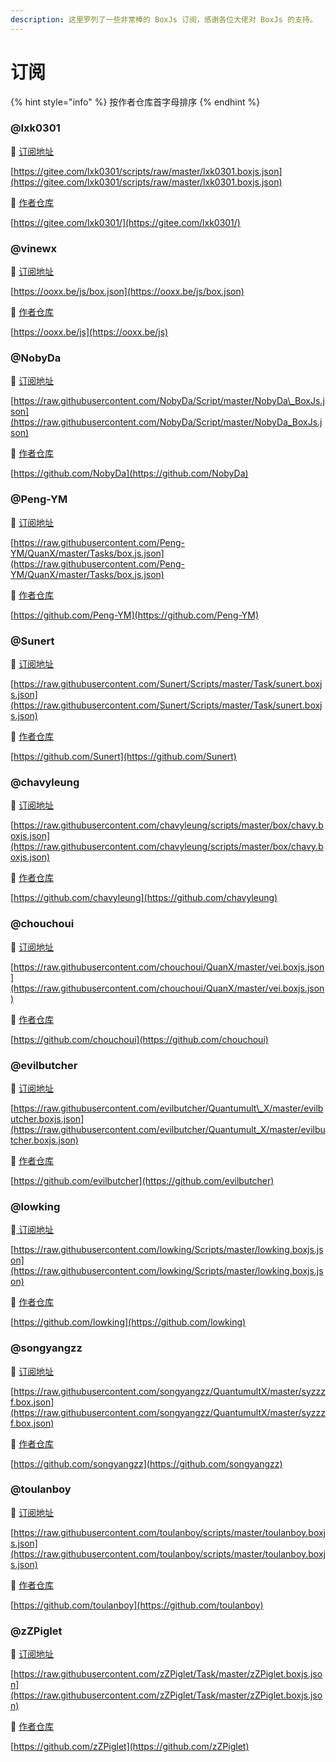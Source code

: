 ```yaml
---
description: 这里罗列了一些非常棒的 BoxJs 订阅，感谢各位大佬对 BoxJs 的支持。
---
```


# 订阅

{% hint style="info" %}
按作者仓库首字母排序
{% endhint %}

### @lxk0301

📝 [订阅地址](https://gitee.com/lxk0301/scripts/raw/master/lxk0301.boxjs.json)

[https://gitee.com/lxk0301/scripts/raw/master/lxk0301.boxjs.json](https://gitee.com/lxk0301/scripts/raw/master/lxk0301.boxjs.json)

📒 [作者仓库](https://gitee.com/lxk0301/)

[https://gitee.com/lxk0301/](https://gitee.com/lxk0301/)

### @vinewx

📝 [订阅地址](https://ooxx.be/js/box.json)

[https://ooxx.be/js/box.json](https://ooxx.be/js/box.json)

📒 [作者仓库](https://ooxx.be/js)

[https://ooxx.be/js](https://ooxx.be/js)

### @NobyDa

📝 [订阅地址](https://raw.githubusercontent.com/NobyDa/Script/master/NobyDa_BoxJs.json)

[https://raw.githubusercontent.com/NobyDa/Script/master/NobyDa\_BoxJs.json](https://raw.githubusercontent.com/NobyDa/Script/master/NobyDa_BoxJs.json)

📒 [作者仓库](https://github.com/NobyDa)

[https://github.com/NobyDa](https://github.com/NobyDa)

### @Peng-YM

📝 [订阅地址](https://raw.githubusercontent.com/Peng-YM/QuanX/master/Tasks/box.js.json)

[https://raw.githubusercontent.com/Peng-YM/QuanX/master/Tasks/box.js.json](https://raw.githubusercontent.com/Peng-YM/QuanX/master/Tasks/box.js.json)

📒 [作者仓库](https://github.com/Peng-YM)

[https://github.com/Peng-YM](https://github.com/Peng-YM)

### @Sunert

📝 [订阅地址](https://raw.githubusercontent.com/Sunert/Scripts/master/Task/sunert.boxjs.json)

[https://raw.githubusercontent.com/Sunert/Scripts/master/Task/sunert.boxjs.json](https://raw.githubusercontent.com/Sunert/Scripts/master/Task/sunert.boxjs.json)

📒 [作者仓库](https://github.com/Sunert)

[https://github.com/Sunert](https://github.com/Sunert)

### @chavyleung

📝 [订阅地址](https://raw.githubusercontent.com/chavyleung/scripts/master/box/chavy.boxjs.json)

[https://raw.githubusercontent.com/chavyleung/scripts/master/box/chavy.boxjs.json](https://raw.githubusercontent.com/chavyleung/scripts/master/box/chavy.boxjs.json)

📒 [作者仓库](https://github.com/chavyleung)

[https://github.com/chavyleung](https://github.com/chavyleung)

### @chouchoui

📝 [订阅地址](https://raw.githubusercontent.com/chouchoui/QuanX/master/vei.boxjs.json)

[https://raw.githubusercontent.com/chouchoui/QuanX/master/vei.boxjs.json](https://raw.githubusercontent.com/chouchoui/QuanX/master/vei.boxjs.json)

📒 [作者仓库](https://github.com/chouchoui)

[https://github.com/chouchoui](https://github.com/chouchoui)

### @evilbutcher

📝 [订阅地址](https://raw.githubusercontent.com/evilbutcher/Quantumult_X/master/evilbutcher.boxjs.json)

[https://raw.githubusercontent.com/evilbutcher/Quantumult\_X/master/evilbutcher.boxjs.json](https://raw.githubusercontent.com/evilbutcher/Quantumult_X/master/evilbutcher.boxjs.json)

📒 [作者仓库](https://github.com/evilbutcher)

[https://github.com/evilbutcher](https://github.com/evilbutcher)

### @lowking

📝[ 订阅地址](https://raw.githubusercontent.com/lowking/Scripts/master/lowking.boxjs.json)

[https://raw.githubusercontent.com/lowking/Scripts/master/lowking.boxjs.json](https://raw.githubusercontent.com/lowking/Scripts/master/lowking.boxjs.json)

📒 [作者仓库](https://github.com/lowking)

[https://github.com/lowking](https://github.com/lowking)

### @songyangzz

📝 [订阅地址](https://raw.githubusercontent.com/songyangzz/QuantumultX/master/syzzzf.box.json)

[https://raw.githubusercontent.com/songyangzz/QuantumultX/master/syzzzf.box.json](https://raw.githubusercontent.com/songyangzz/QuantumultX/master/syzzzf.box.json)

📒 [作者仓库](https://github.com/songyangzz)

[https://github.com/songyangzz](https://github.com/songyangzz)

### @toulanboy

📝 [订阅地址](https://raw.githubusercontent.com/toulanboy/scripts/master/toulanboy.boxjs.json)

[https://raw.githubusercontent.com/toulanboy/scripts/master/toulanboy.boxjs.json](https://raw.githubusercontent.com/toulanboy/scripts/master/toulanboy.boxjs.json)

📒 [作者仓库](https://github.com/toulanboy)

[https://github.com/toulanboy](https://github.com/toulanboy)

### @zZPiglet

📝 [订阅地址](https://raw.githubusercontent.com/zZPiglet/Task/master/zZPiglet.boxjs.json)

[https://raw.githubusercontent.com/zZPiglet/Task/master/zZPiglet.boxjs.json](https://raw.githubusercontent.com/zZPiglet/Task/master/zZPiglet.boxjs.json)

📒 [作者仓库](https://github.com/zZPiglet)

[https://github.com/zZPiglet](https://github.com/zZPiglet)



